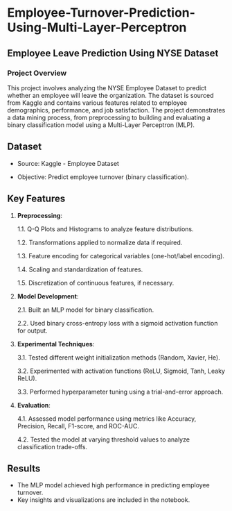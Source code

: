 # Employee-Turnover-Prediction-Using-Multi-Layer-Perceptron

## Employee Leave Prediction Using NYSE Dataset

### Project Overview

This project involves analyzing the NYSE Employee Dataset to predict whether an employee will leave the organization. The dataset is sourced from Kaggle and contains various features related to employee demographics, performance, and job satisfaction. The project demonstrates a data mining process, from preprocessing to building and evaluating a binary classification model using a Multi-Layer Perceptron (MLP).

## Dataset

- Source: Kaggle - Employee Dataset

- Objective: Predict employee turnover (binary classification).

## Key Features
1. **Preprocessing**:
   
   1.1. Q-Q Plots and Histograms to analyze feature distributions.  

   1.2. Transformations applied to normalize data if required.  

   1.3. Feature encoding for categorical variables (one-hot/label encoding).  

   1.4. Scaling and standardization of features.  

   1.5. Discretization of continuous features, if necessary.  

3. **Model Development**:
   
   2.1. Built an MLP model for binary classification.  

   2.2. Used binary cross-entropy loss with a sigmoid activation function for output.  

5. **Experimental Techniques**:

   3.1. Tested different weight initialization methods (Random, Xavier, He).  

   3.2. Experimented with activation functions (ReLU, Sigmoid, Tanh, Leaky ReLU).  

   3.3. Performed hyperparameter tuning using a trial-and-error approach.

7. **Evaluation**:

   4.1. Assessed model performance using metrics like Accuracy, Precision, Recall, F1-score, and ROC-AUC.

   4.2. Tested the model at varying threshold values to analyze classification trade-offs.

## Results

- The MLP model achieved high performance in predicting employee turnover.
- Key insights and visualizations are included in the notebook.
